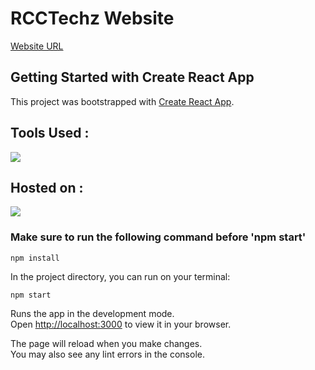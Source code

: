 # RCCTechz Website
[Website URL](https://effortless-cendol-448ae6.netlify.app/)

## Getting Started with Create React App

This project was bootstrapped with [Create React App](https://github.com/facebook/create-react-app).

## Tools Used :
[![](https://skillicons.dev/icons?i=js,html,css,react,firebase,tailwind)](https://skillicons.dev)

## Hosted on :
[![](https://skillicons.dev/icons?i=netlify)](https://skillicons.dev)

### Make sure to run the following command before 'npm start'
```
npm install
```

In the project directory, you can run on your terminal:

```npm start```

Runs the app in the development mode.\
Open [http://localhost:3000](http://localhost:3000) to view it in your browser.

The page will reload when you make changes.\
You may also see any lint errors in the console.
